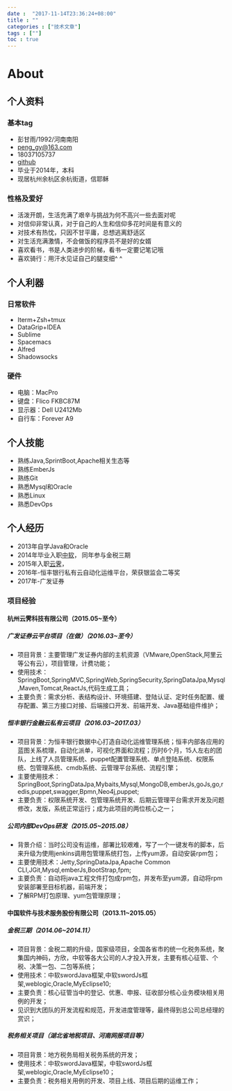```yaml
---
date :  "2017-11-14T23:36:24+08:00" 
title : "" 
categories : ["技术文章"] 
tags : [""] 
toc : true
---
```



# About



## 个人资料

### 基本tag

- 彭甘雨/1992/河南南阳
- peng_gy@163.com
- 18037105737
- [github](https://github.com/kedadiannao220)
- 毕业于2014年，本科
- 现居杭州余杭区余杭街道，信耶稣

### 性格及爱好

- 活泼开朗，生活充满了艰辛与挑战为何不高兴一些去面对呢
- 对信仰非常认真，对于自己的人生和信仰多花时间是有意义的
- 对技术有热忱，只因不甘平庸，总想逃离舒适区
- 对生活充满激情，不会做饭的程序员不是好的女婿
- 喜欢看书，书是人类进步的阶梯，看书一定要记笔记哦
- 喜欢骑行：用汗水见证自己的腿变细^ ^

## 个人利器

### 日常软件

- Iterm+Zsh+tmux
- DataGrip+IDEA
- Sublime
- Spacemacs
- Alfred
- Shadowsocks

### 硬件

- 电脑：MacPro
- 键盘：Flico FKBC87M
- 显示器：Dell U2412Mb
- 自行车：Forever A9

## 个人技能

- 熟练Java,SprintBoot,Apache相关生态等
- 熟练EmberJs
- 熟练Git
- 熟悉Mysql和Oracle
- 熟悉Linux
- 熟悉DevOps

## 个人经历

- 2013年自学Java和Oracle
- 2014年毕业入职[中软](http://www.css.com.cn/css/index.html)， 同年参与金税三期
- 2015年入职[云霁](http://www.idcos.com/)，
- 2016年-恒丰银行私有云自动化运维平台，荣获银监会二等奖
- 2017年-广发证券

### 项目经验

#### 杭州云霁科技有限公司（2015.05~至今）

##### 广发证券云平台项目（在做）（2016.03~至今）

- 项目背景：主要管理广发证券内部的主机资源（VMware,OpenStack,阿里云等公有云），项目管理，计费功能；
- 使用技术：SpringBoot,SpringMVC,SpringWeb,SpringSecurity,SpringDataJpa,Mysql,Maven,Tomcat,ReactJs,代码生成工具；
- 主要负责：需求分析、表结构设计、环境搭建、登陆认证、定时任务配置、缓存配置、第三方接口对接、后端接口开发、前端开发、Java基础组件维护；

##### 恒丰银行金融云私有云项目（2016.03~2017.03）

- 项目背景：为恒丰银行数据中心打造自动化运维管理系统；恒丰内部各应用的蓝图关系梳理，自动化派单，可视化界面和流程；历时6个月，15人左右的团队，上线了人员管理系统、puppet配置管理系统、单点登陆系统、权限系统、包管理系统、cmdb系统、云管理平台系统、流程引擎；
- 主要使用技术：SpringBoot,SpringDataJpa,Mybaits,Mysql,MongoDB,emberJs,goJs,go,redis,puppet,swagger,Bpmn,Neo4j,puppet;
- 主要负责：权限系统开发、包管理系统开发、后期云管理平台需求开发及问题修改，发版，系统正常运行；成为此项目的两位核心之一；

##### 公司内部DevOps研发（2015.05~2015.08）

- 背景介绍：当时公司没有运维，部署比较艰难，写了一个一键发布的脚本，后来升级为使用jenkins调用包管理系统打包，上传yum源，自动安装rpm包；
- 主要使用技术：Jetty,SpringDataJpa,Apache Common CLI,JGit,Mysql,emberJs,BootStrap,fpm;
- 主要负责：自动将java工程文件打包成rpm包，并发布至yum源，自动将rpm安装部署至目标机器，前端开发；
- 了解RPM打包原理、yum包管理原理；

#### 中国软件与技术服务股份有限公司（2013.11~2015.05）

##### 金税三期（2014.06~2014.11）

- 项目背景：金税二期的升级，国家级项目，全国各省市的统一化税务系统，聚集国内神码，方欣，中软等各大公司的人才投入开发，主要有核心征管、个税、决策一包、二包等系统；
- 使用技术：中软swordJava框架,中软swordJs框架,weblogic,Oracle,MyEclipse10;
- 主要负责：核心征管当中的登记、优惠、申报、征收部分核心业务模块相关用例的开发；
- 见识到大团队的开发流程和规范，开发进度管理等，最终得到总公司总经理的赏识；

##### 税务相关项目（湖北省地税项目、河南网报项目等）

- 项目背景：地方税务局相关税务系统的开发；
- 使用技术：中软swordJava框架，中软swordJs框架,weblogic,Oracle,MyEclipse10；
- 主要负责：税务相关用例的开发、项目上线、项目后期的运维工作；